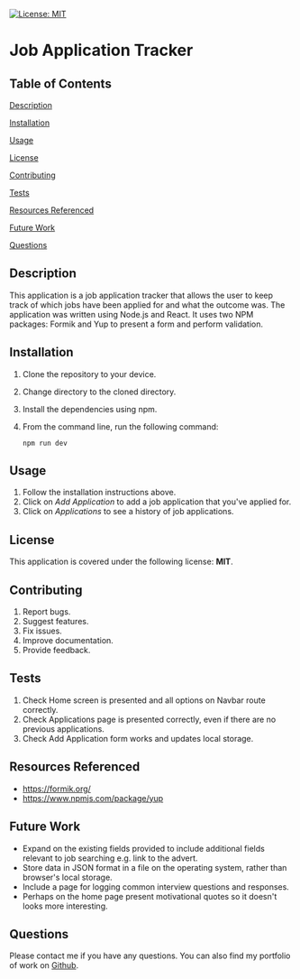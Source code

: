[![License: MIT](https://img.shields.io/badge/License-MIT-yellow.svg)](https://opensource.org/licenses/MIT)

# Job Application Tracker

## Table of Contents

[Description](#description)

[Installation](#installation)

[Usage](#usage)

[License](#license)

[Contributing](#contributing)

[Tests](#tests)

[Resources Referenced](#resources-referenced)

[Future Work](#future-work)

[Questions](#questions)

## Description

This application is a job application tracker that allows the user to keep track of which jobs have been applied for and what the outcome was. The application was written using Node.js and React. It uses two NPM packages: Formik and Yup to present a form and perform validation.

## Installation

1. Clone the repository to your device.
2. Change directory to the cloned directory.
3. Install the dependencies using npm.
4. From the command line, run the following command:

    ```console
    npm run dev
    ```

## Usage

1. Follow the installation instructions above.
2. Click on _Add Application_ to add a job application that you've applied for.
3. Click on _Applications_ to see a history of job applications.

## License

This application is covered under the following license: **MIT**.

## Contributing

1. Report bugs.
2. Suggest features.
3. Fix issues.
4. Improve documentation.
5. Provide feedback.

## Tests

1. Check Home screen is presented and all options on Navbar route correctly.
2. Check Applications page is presented correctly, even if there are no previous applications.
3. Check Add Application form works and updates local storage.

## Resources Referenced

- https://formik.org/
- https://www.npmjs.com/package/yup

## Future Work

- Expand on the existing fields provided to include additional fields relevant to job searching e.g. link to the advert.
- Store data in JSON format in a file on the operating system, rather than browser's local storage.
- Include a page for logging common interview questions and responses.
- Perhaps on the home page present motivational quotes so it doesn't looks more interesting.

## Questions

Please contact me if you have any questions. You can also find my portfolio of work on [Github](https://github.com/046159).